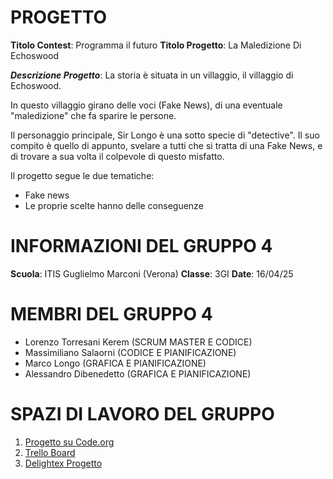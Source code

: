 # PROGETTO

**Titolo Contest**: Programma il futuro
**Titolo Progetto**: La Maledizione Di Echoswood 

**_Descrizione Progetto_**:
La storia è situata in un villaggio, il villaggio di Echoswood.

In questo villaggio girano delle voci (Fake News), di una eventuale
"maledizione" che fa sparire le persone.

Il personaggio principale, Sir Longo è una sotto specie di "detective".
Il suo compito è quello di appunto, svelare a tutti che si tratta di una
Fake News, e di trovare a sua volta il colpevole di questo misfatto.

Il progetto segue le due tematiche:

* Fake news
* Le proprie scelte hanno delle conseguenze

# INFORMAZIONI DEL GRUPPO 4

**Scuola**: ITIS Guglielmo Marconi (Verona)
**Classe**: 3GI
**Date**: 16/04/25

# MEMBRI DEL GRUPPO 4

* Lorenzo Torresani Kerem (SCRUM MASTER E CODICE)
* Massimiliano Salaorni (CODICE E PIANIFICAZIONE)
* Marco Longo (GRAFICA E PIANIFICAZIONE)
* Alessandro Dibenedetto (GRAFICA E PIANIFICAZIONE)

# SPAZI DI LAVORO DEL GRUPPO

1) [Progetto su Code.org](https://studio.code.org/projects/applab/kROdoV0GZ_OFJH0qOAU4pxYor1Koih3M_EQQRG4HyeU)
2) [Trello Board](https://trello.com/invite/b/67fed3b2ac12c851b0eb606f/ATTIc5dd4c96ec1761e4f750aed82903de330646132C/concorso-gruppo-4)
3) [Delightex Progetto](https://edu.delightex.com/YYC-QGE)
